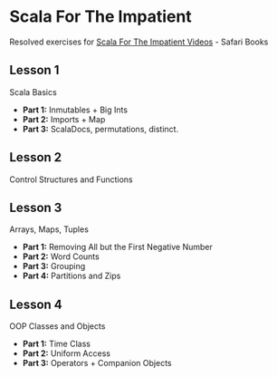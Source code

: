 # Scala For The Impatient
Resolved exercises for [Scala For The Impatient Videos](https://www.safaribooksonline.com/library/view/scala-for-the/) - Safari Books

## Lesson 1
Scala Basics
* **Part 1:** Inmutables + Big Ints
* **Part 2:** Imports + Map
* **Part 3:** ScalaDocs, permutations, distinct.

## Lesson 2
Control Structures and Functions

## Lesson 3
Arrays, Maps, Tuples
* **Part 1:** Removing All but the First Negative Number
* **Part 2:** Word Counts
* **Part 3:**  Grouping
* **Part 4:**  Partitions and Zips

## Lesson 4
OOP Classes and Objects
* **Part 1:** Time Class
* **Part 2:** Uniform Access
* **Part 3:** Operators + Companion Objects 


